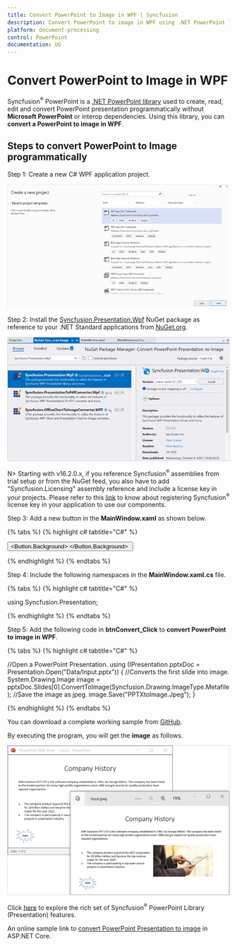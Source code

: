 ```yaml
---
title: Convert PowerPoint to Image in WPF | Syncfusion
description: Convert PowerPoint to image in WPF using .NET PowerPoint library (Presentation) without Microsoft PowerPoint or interop dependencies.
platform: document-processing
control: PowerPoint
documentation: UG
---
```


# Convert PowerPoint to Image in WPF

Syncfusion<sup>&reg;</sup> PowerPoint is a [.NET PowerPoint library](https://www.syncfusion.com/document-processing/powerpoint-framework/net) used to create, read, edit and convert PowerPoint presentation programmatically without **Microsoft PowerPoint** or interop dependencies. Using this library, you can **convert a PowerPoint to image in WPF**.

## Steps to convert PowerPoint to Image programmatically

Step 1: Create a new C# WPF application project.

![Create WPF project](Workingwith-WPF/Project-Open-and-Save.png)

Step 2: Install the [Syncfusion.Presentation.Wpf](https://www.nuget.org/packages/Syncfusion.Presentation.Wpf) NuGet package as reference to your .NET Standard applications from [NuGet.org](https://www.nuget.org/).

![Install Syncfusion.Presentation.Wpf Nuget Package](Workingwith-WPF/Nuget-Package-PPTXtoImage.png)

N> Starting with v16.2.0.x, if you reference Syncfusion<sup>&reg;</sup> assemblies from trial setup or from the NuGet feed, you also have to add "Syncfusion.Licensing" assembly reference and include a license key in your projects. Please refer to this [link](https://help.syncfusion.com/common/essential-studio/licensing/overview) to know about registering Syncfusion<sup>&reg;</sup> license key in your application to use our components.

Step 3: Add a new button in the **MainWindow.xaml** as shown below.

{% tabs %}
{% highlight c# tabtitle="C#" %}

<Window x:Class="Convert_PowerPoint_Presentation_to_Image.MainWindow"
        xmlns="http://schemas.microsoft.com/winfx/2006/xaml/presentation"
        xmlns:x="http://schemas.microsoft.com/winfx/2006/xaml"
        xmlns:d="http://schemas.microsoft.com/expression/blend/2008"
        xmlns:mc="http://schemas.openxmlformats.org/markup-compatibility/2006"
        xmlns:local="clr-namespace:Convert_PowerPoint_Presentation_to_Image"
        mc:Ignorable="d"
        Title="MainWindow" Height="450" Width="800">
    <Grid>
        <Button Click="btnConvert_Click" VerticalAlignment="Center" Height="19" BorderBrush="LightBlue" HorizontalAlignment="Center" Width="130">
            <Button.Background>
                <LinearGradientBrush EndPoint="0.5,-0.04" StartPoint="0.5,1.04">
                    <GradientStop Color="#FFD9E9F7" Offset="0"/>
                    <GradientStop Color="#FFEFF8FF" Offset="1"/>
                </LinearGradientBrush>
            </Button.Background>
            <StackPanel Orientation="Horizontal" Height="20" VerticalAlignment="Center" HorizontalAlignment="Left" Width="150">
                <Image Name="image2" Margin="2" HorizontalAlignment="Center" VerticalAlignment="Center" />
                <TextBlock Text="Convert PPTX to Image" Height="19" Width="125" />
            </StackPanel>
        </Button>
    </Grid>
</Window>

{% endhighlight %}
{% endtabs %}

Step 4: Include the following namespaces in the **MainWindow.xaml.cs** file.

{% tabs %}
{% highlight c# tabtitle="C#" %}

using Syncfusion.Presentation;

{% endhighlight %}
{% endtabs %}

Step 5: Add the following code in **btnConvert_Click** to **convert PowerPoint to image in WPF**.

{% tabs %}
{% highlight c# tabtitle="C#" %}

//Open a PowerPoint Presentation.
using (IPresentation pptxDoc = Presentation.Open("Data/Input.pptx"))
{
    //Converts the first slide into image.
    System.Drawing.Image image = pptxDoc.Slides[0].ConvertToImage(Syncfusion.Drawing.ImageType.Metafile);
    //Save the image as jpeg.
    image.Save("PPTXtoImage.Jpeg");
}

{% endhighlight %}
{% endtabs %}

You can download a complete working sample from [GitHub](https://github.com/SyncfusionExamples/PowerPoint-Examples/tree/master/PPTX-to-Image-conversion/Convert-PowerPoint-presentation-to-Image/WPF).

By executing the program, you will get the **image** as follows.

![PowerPoint to Image in WPF](PPTXtoPDF_images/Output_PowerPoint_Presentation_to-Image.png)

Click [here](https://www.syncfusion.com/document-processing/powerpoint-framework/net) to explore the rich set of Syncfusion<sup>&reg;</sup> PowerPoint Library (Presentation) features. 

An online sample link to [convert PowerPoint Presentation to image](https://ej2.syncfusion.com/aspnetcore/PowerPoint/PPTXToImage#/material3) in ASP.NET Core. 